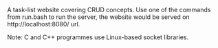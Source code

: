 A task-list website covering CRUD concepts. Use one of the commands from run.bash to run the server, the website would be served on http://localhost:8080/ url.

Note: C and C++ programmes use Linux-based socket libraries.
